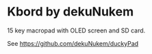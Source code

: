 # Kbord by dekuNukem

15 key macropad with OLED screen and SD card.

See https://github.com/dekuNukem/duckyPad
